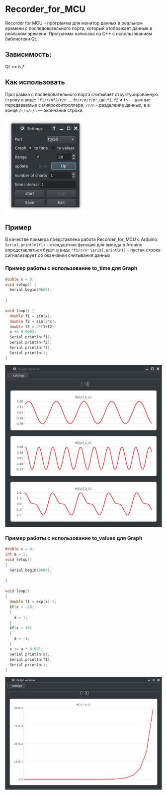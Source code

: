 # Recorder_for_MCU
Recorder for MCU – программа для монитор данных в реальном времени с последовательного порта, который отображает данные в реальном времени. Программа написана на C++ с использованием библиотеки Qt.


## Зависимость: 
Qt >= 5.7

## Как использовать
Программа с последовательного порта считывает структурированную строку в виде:
`"f1/r/nf2/r/n … fn/r/n/r/n"`,где `f1`, `f2` и `fn` — данные передаваемые с микроконтроллера, `/r/n`  - разделение данных, а в конце `/r/n/r/n` — окончание строки.

![alt text](https://github.com/new99/Recorder_for_MCU/blob/master/Settings.png "Settings")

## Пример 
В качестве примера представлена работа Recorder_for_MCU с Arduino.
`Serial.println(f1)` - стандартная функция для вывода в Arduino впредставляться будет в виде `"f1/r/n"`
`Serial.println()` - пустая строка сигнализирует об оканчании считывания данных

### Пример работы с использование to_time для Graph 
```c
double x = 0;
void setup() {
  Serial.begin(9600);
  
}

void loop() {
  double f1 = sin(x);
  double f2 = sin(2*x);
  double f3 = 2*f1+f2; 
  x += 0.0003;
  Serial.println(f1); 
  Serial.println(f2); 
  Serial.println(f3); 
  Serial.println(); 
}
```

![alt text](https://github.com/new99/Recorder_for_MCU/blob/master/to_time.png "to_time")

### Пример работы с использование to_values для Graph 
```c
double x = 0;
int a = 1;
void setup() 
{
  Serial.begin(9600);
  
}

void loop() 
{
  double f1 = exp(x)-1;
  if(x < -10)
  {
    a = 1;
  }
  if(x > 10)
  {
    a = -1;
  }
  x += a * 0.001;
  Serial.println(x); 
  Serial.println(f1); 
  Serial.println(); 
}
```

![alt text](https://github.com/new99/Recorder_for_MCU/blob/master/to_values.png "to_values")

